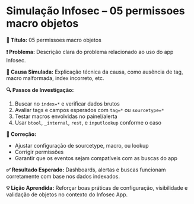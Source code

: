 # Simulação Infosec – 05 permissoes macro objetos

**🔹 Título:** 05 permissoes macro objetos

**❗ Problema:**
Descrição clara do problema relacionado ao uso do app Infosec.

**🧪 Causa Simulada:**
Explicação técnica da causa, como ausência de tag, macro malformada, index incorreto, etc.

**🔍 Passos de Investigação:**
1. Buscar no `index=*` e verificar dados brutos
2. Avaliar tags e campos esperados com `tag=*` ou `sourcetype=*`
3. Testar macros envolvidas no painel/alerta
4. Usar `btool`, `_internal`, `rest`, e `inputlookup` conforme o caso

**🔧 Correção:**
- Ajustar configuração de sourcetype, macro, ou lookup
- Corrigir permissões
- Garantir que os eventos sejam compatíveis com as buscas do app

**✅ Resultado Esperado:**
Dashboards, alertas e buscas funcionam corretamente com base nos dados indexados.

**💡 Lição Aprendida:**
Reforçar boas práticas de configuração, visibilidade e validação de objetos no contexto do Infosec App.
